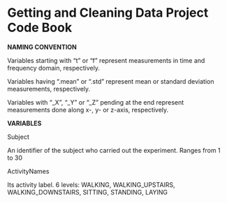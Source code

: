 # Getting and Cleaning Data Project Code Book
**NAMING CONVENTION** 

Variables starting with “t” or “f” represent measurements in time and frequency domain, respectively. 

Variables having “.mean” or “.std” represent mean or standard deviation measurements, respectively. 

Variables with “_X”, “_Y” or “_Z” pending at the end represent measurements done along x-, y- or z-axis, respectively. 


**VARIABLES** 

Subject 

An identifier of the subject who carried out the experiment. Ranges from 1 to 30

ActivityNames

Its activity label. 6 levels: WALKING, WALKING\_UPSTAIRS, WALKING\_DOWNSTAIRS, SITTING, STANDING, LAYING

